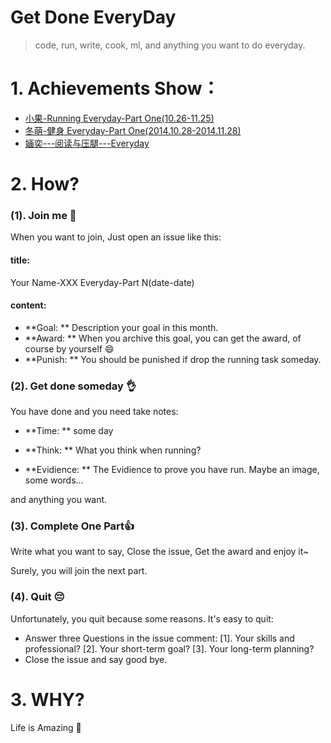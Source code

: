Get Done EveryDay
================

> code, run, write, cook, ml, and anything you want to do everyday.

# 1. Achievements Show：

- [小果-Running Everyday-Part One(10.26-11.25)](https://github.com/imsobear/Running-Everyday/issues/1)
- [冬萌-健身 Everyday-Part One(2014.10.28-2014.11.28)](https://github.com/imsobear/Running-Everyday/issues/2)
- [婳奕---阅读与压腿---Everyday](https://github.com/imsobear/Running-Everyday/issues/3)

# 2. How?

### (1). Join me :clap:

When you want to join, Just open an issue like this:

#### title: 

Your Name-XXX Everyday-Part N(date-date)

#### content: 

- **Goal: ** Description your goal in this month.
- **Award: ** When you archive this goal, you can get the award, of course by yourself :smile:
- **Punish: ** You should be punished if drop the running task someday.

### (2). Get done someday :ok_hand:  

You have done and you need take notes:

- **Time: ** some day

- **Think: ** What you think when running?

- **Evidience: ** The Evidience to prove you have run. Maybe an image, some words...

and anything you want.

### (3). Complete One Part:thumbsup:

Write what you want to say, Close the issue, Get the award and enjoy it~ 

Surely, you will join the next part.

### (4). Quit :pensive:

Unfortunately, you quit because some reasons. It's easy to quit:

- Answer three Questions in the issue comment: [1]. Your skills and professional? [2]. Your short-term goal? [3]. Your long-term planning? 
- Close the issue and say good bye.


# 3. WHY?

Life is Amazing :dog:




